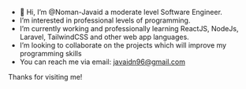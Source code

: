 - 👋 Hi, I’m @Noman-Javaid a moderate level Software Engineer.
- I’m interested in professional levels of programming.
- I’m currently working and professionally learning ReactJS, NodeJs, Laravel, TailwindCSS and other web app languages.
- I’m looking to collaborate on the projects which will improve my programming skills
- You can reach me via email: javaidn96@gmail.com

Thanks for visiting me!
